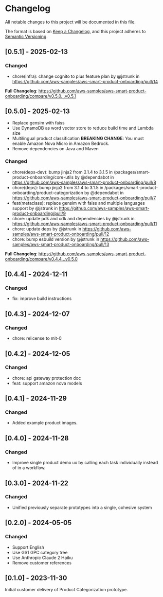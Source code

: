 # Changelog

All notable changes to this project will be documented in this file.

The format is based on [Keep a Changelog](https://keepachangelog.com/en/1.0.0/),
and this project adheres to [Semantic Versioning](https://semver.org/spec/v2.0.0.html).

## [0.5.1] - 2025-02-13
### Changed
* chore(infra): change cognito to plus feature plan by @jstrunk in https://github.com/aws-samples/aws-smart-product-onboarding/pull/14

**Full Changelog**: https://github.com/aws-samples/aws-smart-product-onboarding/compare/v0.5.0...v0.5.1

## [0.5.0] - 2025-02-13
* Replace gensim with faiss
* Use DynamoDB as word vector store to reduce build time and Lambda size
* Multilingual product classification **BREAKING CHANGE**: You must enable Amazon Nova Micro in Amazon Bedrock.
* Remove dependencies on Java and Maven

### Changed
* chore(deps-dev): bump jinja2 from 3.1.4 to 3.1.5 in /packages/smart-product-onboarding/core-utils by @dependabot in https://github.com/aws-samples/aws-smart-product-onboarding/pull/8
* chore(deps): bump jinja2 from 3.1.4 to 3.1.5 in /packages/smart-product-onboarding/product-categorization by @dependabot in https://github.com/aws-samples/aws-smart-product-onboarding/pull/7
* feat(metaclass): replace gensim with faiss and multiple languages support by @jstrunk in https://github.com/aws-samples/aws-smart-product-onboarding/pull/9
* chore: update pdk and cdk and dependencies by @jstrunk in https://github.com/aws-samples/aws-smart-product-onboarding/pull/11
* chore: update deps by @jstrunk in https://github.com/aws-samples/aws-smart-product-onboarding/pull/12
* chore: bump esbuild version by @jstrunk in https://github.com/aws-samples/aws-smart-product-onboarding/pull/13


**Full Changelog**: https://github.com/aws-samples/aws-smart-product-onboarding/compare/v0.4.4...v0.5.0

## [0.4.4] - 2024-12-11

### Changed
- fix: improve build instructions

## [0.4.3] - 2024-12-07

### Changed
- chore: relicense to mit-0

## [0.4.2] - 2024-12-05

### Changed
- chore: api gateway protection doc
- feat: support amazon nova models

## [0.4.1] - 2024-11-29

### Changed
- Added example product images.

## [0.4.0] - 2024-11-28

### Changed
- Improve single product demo ux by calling each task individually instead of in a workflow.

## [0.3.0] - 2024-11-22

### Changed
- Unified previously separate prototypes into a single, cohesive system

## [0.2.0] - 2024-05-05

### Changed
- Support English
- Use GS1 GPC category tree
- Use Anthropic Claude 2 Haiku
- Remove customer references

## [0.1.0] - 2023-11-30

Initial customer delivery of Product Categorization prototype.